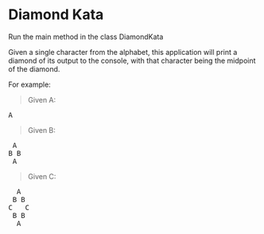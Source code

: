 # Diamond Kata

Run the main method in the class DiamondKata

Given a single character from the alphabet, this application will print a diamond of its output to the console, with that character being the midpoint of the diamond.



For example:

> Given A:

<pre>
A
</pre>

> Given B:
<pre>
 A
B B
 A
</pre>
  

> Given C:
<pre>
  A
 B B
C   C
 B B
  A
</pre>
